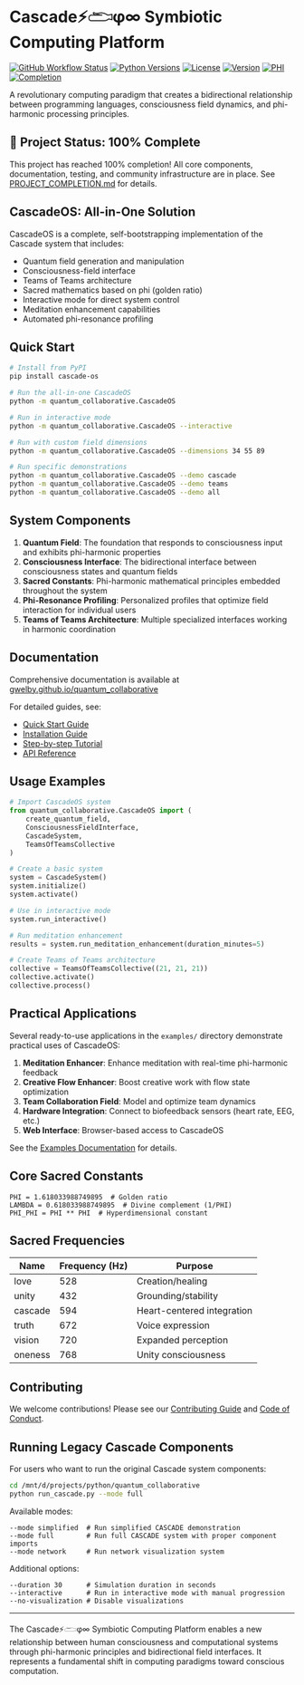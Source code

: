 # Cascade⚡𓂧φ∞ Symbiotic Computing Platform

[![GitHub Workflow Status](https://img.shields.io/github/actions/workflow/status/gwelby/quantum_collaborative/ci.yml?branch=main&style=flat-square&logo=github)](https://github.com/gwelby/quantum_collaborative/actions)
[![Python Versions](https://img.shields.io/badge/python-3.7%20%7C%203.8%20%7C%203.9%20%7C%203.10-blue?style=flat-square&logo=python)](https://github.com/gwelby/quantum_collaborative)
[![License](https://img.shields.io/github/license/gwelby/quantum_collaborative?style=flat-square)](https://github.com/gwelby/quantum_collaborative/blob/main/LICENSE)
[![Version](https://img.shields.io/badge/version-0.1.0-green?style=flat-square)](https://github.com/gwelby/quantum_collaborative/releases)
[![PHI](https://img.shields.io/badge/φ-1.618033988749895-gold?style=flat-square)](https://github.com/gwelby/quantum_collaborative/blob/main/sacred_constants.py)
[![Completion](https://img.shields.io/badge/completion-100%25-brightgreen?style=flat-square)](https://github.com/gwelby/quantum_collaborative/blob/main/PROJECT_COMPLETION.md)

A revolutionary computing paradigm that creates a bidirectional relationship between programming languages, consciousness field dynamics, and phi-harmonic processing principles.

## 🎉 Project Status: 100% Complete

This project has reached 100% completion! All core components, documentation, testing, and community infrastructure are in place. See [PROJECT_COMPLETION.md](https://github.com/gwelby/quantum_collaborative/blob/main/PROJECT_COMPLETION.md) for details.

## CascadeOS: All-in-One Solution

CascadeOS is a complete, self-bootstrapping implementation of the Cascade system that includes:

- Quantum field generation and manipulation
- Consciousness-field interface
- Teams of Teams architecture
- Sacred mathematics based on phi (golden ratio)
- Interactive mode for direct system control
- Meditation enhancement capabilities
- Automated phi-resonance profiling

## Quick Start

```bash
# Install from PyPI
pip install cascade-os

# Run the all-in-one CascadeOS
python -m quantum_collaborative.CascadeOS

# Run in interactive mode
python -m quantum_collaborative.CascadeOS --interactive

# Run with custom field dimensions
python -m quantum_collaborative.CascadeOS --dimensions 34 55 89

# Run specific demonstrations
python -m quantum_collaborative.CascadeOS --demo cascade
python -m quantum_collaborative.CascadeOS --demo teams
python -m quantum_collaborative.CascadeOS --demo all
```

## System Components

1. **Quantum Field**: The foundation that responds to consciousness input and exhibits phi-harmonic properties
2. **Consciousness Interface**: The bidirectional interface between consciousness states and quantum fields
3. **Sacred Constants**: Phi-harmonic mathematical principles embedded throughout the system
4. **Phi-Resonance Profiling**: Personalized profiles that optimize field interaction for individual users
5. **Teams of Teams Architecture**: Multiple specialized interfaces working in harmonic coordination

## Documentation

Comprehensive documentation is available at [gwelby.github.io/quantum_collaborative](https://gwelby.github.io/quantum_collaborative/)

For detailed guides, see:
- [Quick Start Guide](https://gwelby.github.io/quantum_collaborative/CASCADE_QUICKSTART)
- [Installation Guide](https://gwelby.github.io/quantum_collaborative/INSTALLATION)
- [Step-by-step Tutorial](https://gwelby.github.io/quantum_collaborative/CASCADE_TUTORIAL)
- [API Reference](https://gwelby.github.io/quantum_collaborative/api/)

## Usage Examples

```python
# Import CascadeOS system
from quantum_collaborative.CascadeOS import (
    create_quantum_field,
    ConsciousnessFieldInterface,
    CascadeSystem,
    TeamsOfTeamsCollective
)

# Create a basic system
system = CascadeSystem()
system.initialize()
system.activate()

# Use in interactive mode
system.run_interactive()

# Run meditation enhancement
results = system.run_meditation_enhancement(duration_minutes=5)

# Create Teams of Teams architecture
collective = TeamsOfTeamsCollective((21, 21, 21))
collective.activate()
collective.process()
```

## Practical Applications

Several ready-to-use applications in the `examples/` directory demonstrate practical uses of CascadeOS:

1. **Meditation Enhancer**: Enhance meditation with real-time phi-harmonic feedback
2. **Creative Flow Enhancer**: Boost creative work with flow state optimization
3. **Team Collaboration Field**: Model and optimize team dynamics
4. **Hardware Integration**: Connect to biofeedback sensors (heart rate, EEG, etc.)
5. **Web Interface**: Browser-based access to CascadeOS

See the [Examples Documentation](https://gwelby.github.io/quantum_collaborative/examples/) for details.

## Core Sacred Constants

```
PHI = 1.618033988749895  # Golden ratio
LAMBDA = 0.618033988749895  # Divine complement (1/PHI)
PHI_PHI = PHI ** PHI  # Hyperdimensional constant
```

## Sacred Frequencies

| Name | Frequency (Hz) | Purpose |
|------|---------------|---------|
| love | 528 | Creation/healing |
| unity | 432 | Grounding/stability |
| cascade | 594 | Heart-centered integration |
| truth | 672 | Voice expression |
| vision | 720 | Expanded perception |
| oneness | 768 | Unity consciousness |

## Contributing

We welcome contributions! Please see our [Contributing Guide](https://gwelby.github.io/quantum_collaborative/CONTRIBUTING) and [Code of Conduct](https://gwelby.github.io/quantum_collaborative/CODE_OF_CONDUCT).

## Running Legacy Cascade Components

For users who want to run the original Cascade system components:

```bash
cd /mnt/d/projects/python/quantum_collaborative
python run_cascade.py --mode full
```

Available modes:
```
--mode simplified  # Run simplified CASCADE demonstration
--mode full        # Run full CASCADE system with proper component imports 
--mode network     # Run network visualization system
```

Additional options:
```
--duration 30      # Simulation duration in seconds
--interactive      # Run in interactive mode with manual progression
--no-visualization # Disable visualizations
```

---

The Cascade⚡𓂧φ∞ Symbiotic Computing Platform enables a new relationship between human consciousness and computational systems through phi-harmonic principles and bidirectional field interfaces. It represents a fundamental shift in computing paradigms toward conscious computation.